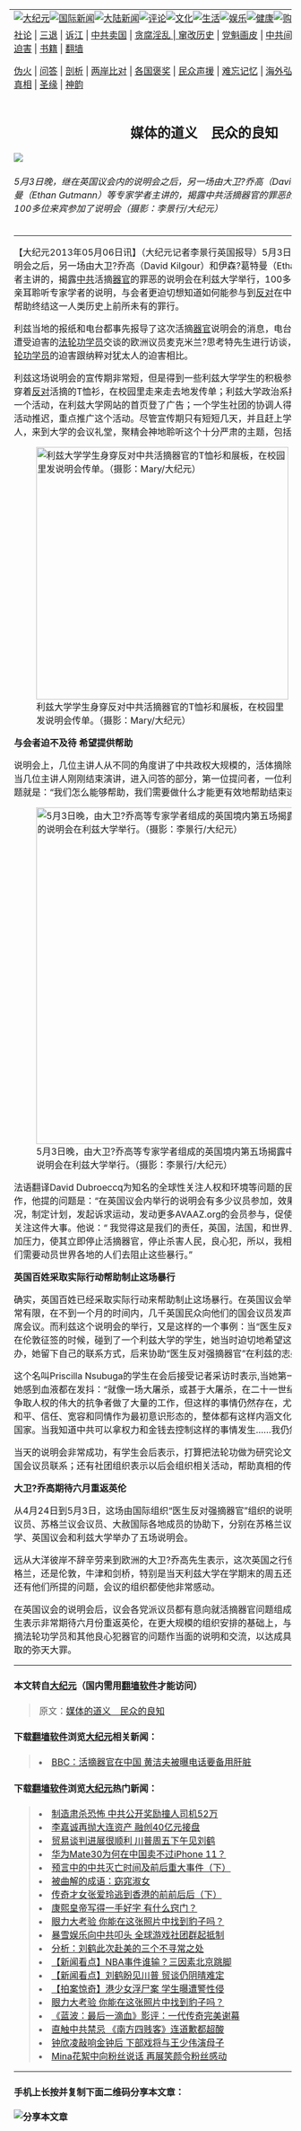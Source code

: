 <a name="1" id="1" target="_blank"></a><span id="1"></span>
<table border="0"><tr><td colspan="2" VALIGN=TOP><a href="https://github.com/woywz155/djy/blob/master/gb/nsc413.md#1"><img src="https://raw.githubusercontent.com/woywz155/www/master/t/djy/1.jpg" title="大纪元"></a><a href="https://github.com/woywz155/djy/blob/master/gb/n24hr.md#1"><img src="https://raw.githubusercontent.com/woywz155/www/master/t/djy/3.jpg" title="国际新闻"></a><a href="https://github.com/woywz155/djy/blob/master/gb/nsc413.md#1"><img src="https://raw.githubusercontent.com/woywz155/www/master/t/djy/4.jpg" title="大陆新闻"></a><a href="https://github.com/woywz155/djy/blob/master/gb/news392.md#1"><img src="https://raw.githubusercontent.com/woywz155/www/master/t/djy/5.jpg" title="评论"></a><a href="https://github.com/woywz155/djy/blob/master/gb/news2007.md#1"><img src="https://raw.githubusercontent.com/woywz155/www/master/t/djy/6.jpg" title="文化"></a><a href="https://github.com/woywz155/djy/blob/master/gb/news2008.md#1"><img src="https://raw.githubusercontent.com/woywz155/www/master/t/djy/7.jpg" title="生活"></a><a href="https://github.com/woywz155/djy/blob/master/gb/ncyule.md#1"><img src="https://raw.githubusercontent.com/woywz155/www/master/t/djy/8.jpg" title="娱乐"></a><a href="https://github.com/woywz155/djy/blob/master/gb/nsc1002.md#1"><img src="https://raw.githubusercontent.com/woywz155/www/master/t/djy/9.jpg" title="健康"><a href="https://www.youlucky.com"><img src="https://raw.githubusercontent.com/woywz155/www/master/t/djy/10.jpg" title="购物"></a><a href="https://www.supportepoch.org/donation?utm_medium=epochtimes&utm_source=referral&utm_campaign=donate_button_djyhomepage"><img src="https://raw.githubusercontent.com/woywz155/www/master/t/djy/12.jpg" title="捐款"></a></td></tr>
<tr><td colspan="2" VALIGN=TOP><a target="_blank" href="https://git.io/fjCRf">社论</a> | <a target="_blank" href="https://github.com/woywz155/djy/blob/master/gb/nf5657.md#1">三退</a> | <a target="_blank" href="https://github.com/woywz155/djy/blob/master/gb/nf6123.md#1">诉江</a> | <a target="_blank" href="https://github.com/woywz155/djy/blob/master/gb/nf1176117.md#1">中共卖国</a> | <a target="_blank" href="https://github.com/woywz155/djy/blob/master/gb/nf5773.md#1">贪腐淫乱 | <a target="_blank" href="https://github.com/woywz155/djy/blob/master/gb/nf1176115.md#1">窜改历史</a> | <a target="_blank" href="https://github.com/woywz155/djy/blob/master/gb/nf1176107.md#1">党魁画皮</a> | <a target="_blank" href="https://github.com/woywz155/djy/blob/master/gb/nf1320400.md#1">中共间谍</a> | <a target="_blank" href="https://github.com/woywz155/djy/blob/master/gb/nf1176114.md#1">破坏传统</a> | <a target="_blank" href="https://github.com/woywz155/djy/blob/master/gb/nf5287.md#1">恶贯满盈</a> | <a target="_blank" href="https://github.com/woywz155/djy/blob/master/gb/ncid278.md#1">人权</a> | <a target="_blank" href="https://github.com/woywz155/djy/blob/master/gb/nf1176111.md#1">迫害</a> | <a target="_blank" href="https://github.com/woywz155/djy/blob/master/gb/nf1235328.md#1">书籍</a> | <a target="_blank" href="https://github.com/woywz155/www/blob/master/README.md?zsrh#1">翻墙</a></p><p><a target="_blank" href="https://github.com/woywz155/djy/blob/master/gb/nf5562.md#1">伪火</a> | <a target="_blank" href="https://github.com/woywz155/djy/blob/master/gb/nf4378.md#1">问答</a> | <a target="_blank" href="https://github.com/woywz155/djy/blob/master/gb/nf5792.md#1">剖析</a> | <a target="_blank" href="https://github.com/woywz155/djy/blob/master/gb/nf5735.md#1">两岸比对</a> | <a target="_blank" href="https://github.com/woywz155/djy/blob/master/gb/nf6119.md#1">各国褒奖</a> | <a target="_blank" href="https://github.com/woywz155/djy/blob/master/gb/nf6120.md#1">民众声援</a> | <a target="_blank" href="https://github.com/woywz155/djy/blob/master/gb/nf1188594.md#1">难忘记忆</a> | <a target="_blank" href="https://github.com/woywz155/djy/blob/master/gb/nf3180.md#1">海外弘传</a> | <a target="_blank" href="https://github.com/woywz155/djy/blob/master/gb/nf5410.md#1">万人上访</a> | <a target="_blank" href="https://github.com/woywz155/ntdtv/blob/master/gb/prog1530_1.md#1">和平抗议</a> | <a target="_blank" href="https://github.com/woywz155/djy/blob/master/gb/nf4386.md#1">支持</a> | <a target="_blank" href="https://github.com/woywz155/djy/blob/master/gb/nf4389.md#1">真相</a> | <a target="_blank" href="https://github.com/woywz155/djy/blob/master/gb/nf5790.md#1">圣缘</a> | <a target="_blank" href="https://github.com/woywz155/djy/blob/master/gb/nf4786.md#1">神韵</a></td></tr>
<tr><td VALIGN=TOP width="626"><h2 align=center>媒体的道义　民众的良知</h2>
<img src="http://i.epochtimes.com/assets/uploads/2013/05/1305061308362542-600x400.jpg" />
<h6>5月3日晚，继在英国议会内的说明会之后，另一场由大卫?乔高（David Kilgour）和伊森?葛特曼（Ethan Gutmann）等专家学者主讲的，揭露中共活摘器官的罪恶的说明会在利兹大学举行，100多位来宾参加了说明会（摄影：李景行/大纪元）
</h6>
<hr>
<p>【大纪元2013年05月06日讯】（大纪元记者李景行英国报导）5月3日晚，继在英国议会内的说明会之后，另一场由大卫?乔高（David Kilgour）和伊森?葛特曼（Ethan Gutmann）等专家学者主讲的，揭露<a href="https://github.com/woywz155/djy/blob/master/gb/tag/%E4%B8%AD%E5%85%B1.md">中共</a>活摘<a href="https://github.com/woywz155/djy/blob/master/gb/tag/%E5%99%A8%E5%AE%98.md">器官</a>的罪恶的说明会在利兹大学举行，100多位来宾参加了说明会。 除亲耳聆听专家学者的说明，与会者更迫切想知道如何能参与到<a href="https://github.com/woywz155/djy/blob/master/gb/tag/%E5%8F%8D%E5%AF%B9.md">反对</a>在中国发生的<a href="https://github.com/woywz155/djy/blob/master/gb/tag/%E5%BC%BA%E6%91%98.md">强摘</a>罪行中来，帮助终结这一人类历史上前所未有的罪行。</p>
<p>利兹当地的报纸和电台都事先报导了这次活摘<a href="https://github.com/woywz155/djy/blob/master/gb/tag/%E5%99%A8%E5%AE%98.md">器官</a>说明会的消息，电台还邀请曾亲自到中国，与遭受迫害的<a href="https://github.com/woywz155/djy/blob/master/gb/tag/%E6%B3%95%E8%BD%AE%E5%8A%9F%E5%AD%A6%E5%91%98.md">法轮功学员</a>交谈的欧洲议员麦克米兰?思考特先生进行访谈，斯考特先生把<a href="https://github.com/woywz155/djy/blob/master/gb/tag/%E4%B8%AD%E5%85%B1.md">中共</a>对<a href="https://github.com/woywz155/djy/blob/master/gb/tag/%E6%B3%95%E8%BD%AE%E5%8A%9F%E5%AD%A6%E5%91%98.md">法轮功学员</a>的迫害跟纳粹对犹太人的迫害相比。</p>
<p>利兹这场说明会的宣传期非常短，但是得到一些利兹大学学生的积极参与，有的拿着移动展板，穿着<a href="https://github.com/woywz155/djy/blob/master/gb/tag/%E5%8F%8D%E5%AF%B9.md">反对</a>活摘的T恤衫，在校园里走来走去地发传单；利兹大学政治系把这个讲座当作他们系的一个活动，在利兹大学网站的首页登了广告；一个学生社团的协调人得知真相后，把自己社团的活动推迟，重点推广这个活动。尽管宣传期只有短短几天，并且赶上学期结束，但还是有100多人，来到大学的会议礼堂，聚精会神地聆听这个十分严肃的主题，包括华人学生。</p>
<figure id="attachment_6699005" style="width: 450px" class="wp-caption aligncenter"><img src="http://i.epochtimes.com/assets/uploads/2013/05/1305061312532542.jpg" alt="利兹大学学生身穿反对中共活摘器官的T恤衫和展板，在校园里发说明会传单。（摄影：Mary/大纪元）" title="利兹大学学生身穿反对中共活摘器官的T恤衫和展板，在校园里发说明会传单。（摄影：Mary/大纪元）" width="450" b="600"
	class="size-large wp-image-6699005" /></a><figcaption class="wp-caption-text">利兹大学学生身穿反对中共活摘器官的T恤衫和展板，在校园里发说明会传单。（摄影：Mary/大纪元）</figcaption></figure>
<p><B>与会者迫不及待 希望提供帮助</B></p>
<p>说明会上，几位主讲人从不同的角度讲了中共政权大规模的，活体摘除法轮功学员器官的罪恶。当几位主讲人刚刚结束演讲，进入问答的部分，第一位提问者，一位利兹大学的在校生提出的问题就是：“我们怎么能够帮助，我们需要做什么才能更有效地帮助结束这场恶行？”</p>
<figure id="attachment_6699019" style="width: 600px" class="wp-caption aligncenter"><img src="http://i.epochtimes.com/assets/uploads/2013/05/1305061030222197-600x411.jpg" alt="5月3日晚，由大卫?乔高等专家学者组成的英国境内第五场揭露中共活摘器官罪恶的说明会在利兹大学举行。（摄影：李景行/大纪元）" title="5月3日晚，由大卫?乔高等专家学者组成的英国境内第五场揭露中共活摘器官罪恶的说明会在利兹大学举行。（摄影：李景行/大纪元）" width="600" b="411"
	class="size-large wp-image-6699019" /></a><figcaption class="wp-caption-text">5月3日晚，由大卫?乔高等专家学者组成的英国境内第五场揭露中共活摘器官罪恶的说明会在利兹大学举行。（摄影：李景行/大纪元）</figcaption></figure>
<p>法语翻译David Dubroeccq为知名的全球性关注人权和环境等问题的民间组织AVAAZ.org 工作，他提的问题是：“在英国议会内举行的说明会有多少议员参加，效果如何？”因为他想根据情况，制定计划，发起诉求运动，发动更多AVAAZ.org的会员参与，促使更多的国会议员投入精力关注这件大事。他说：“ 我觉得这是我们的责任，英国，法国，和世界上所有的国家，向中共施加压力，使其立即停止活摘器官，停止杀害人民，良心犯，所以，我相信，我们可以做很多，我们需要动员世界各地的人们去阻止这些暴行。”</p>
<p><B>英国百姓采取实际行动帮助制止这场暴行</B></p>
<p>确实，英国百姓已经采取实际行动来帮助制止这场暴行。在英国议会举行说明会的筹备期间也非常有限，在不到一个月的时间内，几千英国民众向他们的国会议员发声，希望他们的国会议员出席会议。而利兹这个说明会的举行，又是这样的一个事例：当“医生反对<a href="https://github.com/woywz155/djy/blob/master/gb/tag/%E5%BC%BA%E6%91%98.md">强摘</a>器官”组织的志愿者在伦敦征签的时候，碰到了一个利兹大学的学生，她当时迫切地希望这样的说明会也能在利兹举办，她留下自己的联系方式，后来协助“医生反对强摘器官”在利兹的志愿者们举办了这次活动。</p>
<p>这个名叫Priscilla Nsubuga的学生在会后接受记者采访时表示,当她第一次听到活摘器官的事时，她感到血液都在发抖：“就像一场大屠杀，或甚于大屠杀，在二十一世纪仍然存在。当我知道那些争取人权的伟大的抗争者做了大量的工作，但这样的事情仍然存在，尤其是在中国，这样一个以和平、信任、宽容和同情作为最初意识形态的，整体都有这样内涵文化的，有着这样美丽特性的国家。当我知道中共可以拿权力和金钱去控制这样的事情发生&#8230;&#8230;我仍然感到震惊。”</p>
<p>当天的说明会非常成功，有学生会后表示，打算把法轮功做为研究论文的方向， 或者会与他们的国会议员联系；还有社团组织表示以后会组织相关活动，帮助真相的传播。</p>
<p><B>大卫?乔高期待六月重返英伦</B></p>
<p>从4月24日到5月3日，这场由国际组织“医生反对强摘器官”组织的说明会，在英国议员、伦敦市议员、苏格兰议会议员、大赦国际各地成员的协助下，分别在苏格兰议会、牛津大学、剑桥大学、英国议会和利兹大学举办了五场说明会。</p>
<p>远从大洋彼岸不辞辛劳来到欧洲的大卫?乔高先生表示，这次英国之行使他感到鼓舞，不管是苏格兰，还是伦敦，牛津和剑桥，特别是当天利兹大学在学期末的周五还有这么多人来参加会议，还有他们所提的问题，会议的组织都使他非常感动。</p>
<p>在英国议会的说明会后，议会各党派议员都有意向就活摘器官问题组成一个专门委员会，乔高先生表示非常期待六月份重返英伦，在更大规模的组织安排的基础上，与更多的国会议员就中共活摘法轮功学员和其他良心犯器官的问题作当面的说明和交流，以达成具体措施，反对中共器官摘取的弥天大罪。</p>
<hr>

#### 本文转自<a href="http://www.epochtimes.com">大纪元</a>（国内需用<a href="https://git.io/JesJV">翻墙软件</a>才能访问）
> 原文：<a href="http://www.epochtimes.com/gb/13/5/6/n3864064.htm">媒体的道义　民众的良知</a>
#### 下载<a href="https://git.io/JesJV">翻墙软件</a>浏览<a href="http://www.epochtimes.com">大纪元</a>相关新闻：
> <li><a href="http://www.epochtimes.com/gb/13/5/3/n3861255.htm">BBC：活摘器官在中国 黄洁夫被曝电话要备用肝脏</a></li>

#### 下载<a href="https://git.io/JesJV">翻墙软件</a>浏览<a href="http://www.epochtimes.com">大纪元</a>热门新闻：
> <li><a href="http://www.epochtimes.com/gb/19/10/10/n11581115.htm">制造肃杀恐怖 中共公开奖励撞人司机52万</a></li>
> <li><a href="http://www.epochtimes.com/gb/19/10/10/n11580996.htm">李嘉诚再抛大连资产 融创40亿元接盘</a></li>
> <li><a href="http://www.epochtimes.com/gb/19/10/10/n11581259.htm">贸易谈判进展很顺利 川普周五下午见刘鹤</a></li>
> <li><a href="http://www.epochtimes.com/gb/19/10/10/n11581114.htm">华为Mate30为何在中国卖不过iPhone 11？</a></li>
> <li><a href="http://www.epochtimes.com/gb/19/9/29/n11554590.htm">预言中的中共灭亡时间及前后重大事件（下）</a></li>
> <li><a href="http://www.epochtimes.com/gb/19/10/4/n11568273.htm">被曲解的成语：窈窕淑女</a></li>
> <li><a href="http://www.epochtimes.com/gb/19/10/2/n11563658.htm">传奇才女张爱玲逃到香港的前前后后（下）</a></li>
> <li><a href="http://www.epochtimes.com/gb/19/9/23/n11539994.htm">康熙皇帝写得一手好字 有什么窍门？</a></li>
> <li><a href="http://www.epochtimes.com/gb/19/10/9/n11577534.htm">眼力大考验 你能在这张照片中找到豹子吗？</a></li>
> <li><a href="http://www.epochtimes.com/gb/19/10/9/n11578774.htm">暴雪娱乐向中共叩头 全球游戏社团群起抵制</a></li>
> <li><a href="http://www.epochtimes.com/gb/19/10/9/n11577528.htm">分析：刘鹤此次赴美的三个不寻常之处</a></li>
> <li><a href="http://www.epochtimes.com/gb/19/10/10/n11580791.htm">【新闻看点】NBA事件谁输？三因素北京跳脚</a></li>
> <li><a href="http://www.epochtimes.com/gb/19/10/10/n11580854.htm">【新闻看点】刘鹤盼见川普 贸谈仍阴晴难定</a></li>
> <li><a href="http://www.epochtimes.com/gb/19/10/11/n11581423.htm">【拍案惊奇】港少女浮尸案 学生曝遭警性侵</a></li>
> <li><a href="http://www.epochtimes.com/gb/19/10/9/n11577534.htm">眼力大考验 你能在这张照片中找到豹子吗？</a></li>
> <li><a href="http://www.epochtimes.com/gb/19/10/8/n11576651.htm">《蓝波：最后一滴血》影评：一代传奇完美谢幕</a></li>
> <li><a href="http://www.epochtimes.com/gb/19/10/9/n11577364.htm">直触中共禁忌 《南方四贱客》连道歉都超酸</a></li>
> <li><a href="http://www.epochtimes.com/gb/19/10/9/n11578053.htm">钟欣凌敲响金钟后 下部戏将与王少伟演母子</a></li>
> <li><a href="http://www.epochtimes.com/gb/19/10/9/n11578498.htm">Mina花絮中向粉丝说话 再展笑颜令粉丝感动</a></li>
<hr>

#### 手机上长按并复制下面二维码分享本文章：<br><br><img src="http://www.hehaibao.com/qr/index.php?m=1&e=L&p=10&t=&d=https://github.com/woywz155/djy/blob/master/gb/13/5/6/n3864064.md%231" title="分享本文章"></td><td VALIGN=TOP><a href="https://github.com/woywz155/djy/blob/master/gb/16/1/21/n4622075.md?dfh#1" target="_blank"><img src="https://raw.githubusercontent.com/woywz155/djy/master/gb/300/wei-f1.jpg" title="中共的伪火骗局"  alt="中共的伪火骗局"></a><br><a href="https://github.com/woywz155/yh/blob/master/README.md?dfh#1" target="_blank"><img src="https://raw.githubusercontent.com/woywz155/djy/master/gb/300/yong-h.jpg" title="永恒的见证"  alt="永恒的见证"></a><br><a href="https://github.com/woywz155/djy/blob/master/gb/13/9/29/n3974789.md?dfh#1" target="_blank"><img src="https://raw.githubusercontent.com/woywz155/djy/master/gb/300/shang-lnz.jpg" title="善良女子被中共投男牢"  alt="善良女子被中共投男牢"></a><br><a href="https://github.com/woywz155/djy/blob/master/gb/16/3/16/n4663449.md?dfh#1" target="_blank"><img src="https://raw.githubusercontent.com/woywz155/djy/master/gb/300/huo-z3.jpg" title="警卫目击活摘器官"  alt="警卫目击活摘器官"></a><br><a href="https://github.com/woywz155/djy/blob/master/gb/16/8/7/n8177641.md?dfh#1" target="_blank"><img src="https://raw.githubusercontent.com/woywz155/djy/master/gb/300/huo-z4.jpg" title="证人描述活摘恐怖"  alt="证人描述活摘恐怖"></a><br><a href="https://github.com/woywz155/djy/blob/master/gb/10/4/19/n2881569.md?dfh#1" target="_blank"><img src="https://raw.githubusercontent.com/woywz155/djy/master/gb/300/huo-z1.jpg" title="揭开活摘器官黑幕"  alt="揭开活摘器官黑幕"></a><br><a href="https://github.com/woywz155/djy/blob/master/gb/10/11/7/n3077476.md?dfh#1" target="_blank"><img src="https://raw.githubusercontent.com/woywz155/djy/master/gb/300/ma-ks.jpg" title="马克思的成魔之路"  alt="马克思的成魔之路"></a><br><a href="https://github.com/woywz155/djy/blob/master/gb/14/6/9/n4173977.md?dfh#1" target="_blank"><img src="https://raw.githubusercontent.com/woywz155/djy/master/gb/300/chang-zs.jpg" title="藏字石 蕴天机"  alt="藏字石 蕴天机"></a><br><a href="https://github.com/woywz155/djy/blob/master/gb/18/5/10/n10381511.md?dfh#1" target="_blank"><img src="https://raw.githubusercontent.com/woywz155/djy/master/gb/300/st1.jpg" title="关注3亿人三退"  alt="关注3亿人三退"></a><br><a href="https://github.com/woywz155/djy/blob/master/gb/18/3/21/n10237682.md?dfh#1" target="_blank"><img src="https://raw.githubusercontent.com/woywz155/djy/master/gb/300/jie-t.jpg" title="解体中共复兴中华"  alt="解体中共复兴中华"></a><br><a href="https://github.com/woywz155/djy/blob/master/gb/9/2/9/n2422991.md?dfh#1" target="_blank"><img src="https://raw.githubusercontent.com/woywz155/djy/master/gb/300/gao-zs.jpg" title="中共迫害良心律师"  alt="中共迫害良心律师"></a><br><a href="https://github.com/woywz155/djy/blob/master/gb/18/12/9/n10900044.md?dfh#1" target="_blank"><img src="https://raw.githubusercontent.com/woywz155/djy/master/gb/300/sj1.jpg" title="303万人举报江泽民"  alt="303万人举报江泽民"></a><br><a href="https://github.com/woywz155/djy/blob/master/gb/18/8/28/n10672014.md?dfh#1" target="_blank"><img src="https://raw.githubusercontent.com/woywz155/djy/master/gb/300/sj2.jpg" title="这些官员为何起诉江泽民"  alt="这些官员为何起诉江泽民"></a><br><a href="https://github.com/woywz155/djy/blob/master/gb/8/12/18/n2367165.md?dfh#1" target="_blank"><img src="https://raw.githubusercontent.com/woywz155/djy/master/gb/300/liangan.jpg" title="海峡两岸的强烈对比"  alt="海峡两岸的强烈对比"></a><br><a href="https://github.com/woywz155/djy/blob/master/gb/15/5/5/n4427238.md?dfh#1" target="_blank"><img src="https://raw.githubusercontent.com/woywz155/djy/master/gb/300/jia-ndzl.jpg" title="加拿大总理的贺信"  alt="加拿大总理的贺信"></a><br><a href="https://github.com/woywz155/djy/blob/master/gb/11/6/17/n3289382.md?dfh#1" target="_blank"><img src="https://raw.githubusercontent.com/woywz155/djy/master/gb/300/xiao-wd.jpg" title="探寻真相兼听则明"  alt="探寻真相兼听则明"></a><br><a href="https://github.com/woywz155/djy/blob/master/gb/18/10/27/n10812623.md?dfh#1" target="_blank"><img src="https://raw.githubusercontent.com/woywz155/djy/master/gb/300/yindu.jpg" title="印度媒体报道东方"  alt="印度媒体报道东方"></a><br><a href="https://github.com/woywz155/djy/blob/master/gb/18/6/9/n10469652.md?dfh#1" target="_blank"><img src="https://raw.githubusercontent.com/woywz155/djy/master/gb/300/xie-j.jpg" title="不一样的海外校园"  alt="不一样的海外校园"></a><br><a href="https://github.com/woywz155/djy/blob/master/gb/7/4/5/n1669415.md?dfh#1" target="_blank"><img src="https://raw.githubusercontent.com/woywz155/djy/master/gb/300/li-up.jpg" title="从大师到徒弟的传奇"  alt="从大师到徒弟的传奇"></a><br><a href="https://github.com/woywz155/djy/blob/master/gb/17/5/26/n9191512.md?dfh#1" target="_blank"><img src="https://raw.githubusercontent.com/woywz155/djy/master/gb/300/zfl2.jpg" title="亿万人与东方一本奇书"  alt="亿万人与东方一本奇书"></a><br><a href="https://github.com/woywz155/djy/blob/master/gb/13/11/27/n4020290.md?dfh#1" target="_blank"><img src="https://raw.githubusercontent.com/woywz155/djy/master/gb/300/zhen-h.jpg" title="大陆见不到的震撼场面"  alt="大陆见不到的震撼场面"></a><br><a href="https://github.com/woywz155/djy/blob/master/gb/15/7/17/n4482910.md?dfh#1" target="_blank"><img src="https://raw.githubusercontent.com/woywz155/djy/master/gb/300/dalu-sk.jpg" title="人心向善 大陆当初盛况"  alt="人心向善 大陆当初盛况"></a><br><a href="https://github.com/woywz155/djy/blob/master/gb/9/10/15/n2689419.md?dfh#1" target="_blank"><img src="https://raw.githubusercontent.com/woywz155/djy/master/gb/300/zfl1.jpg" title="追寻真理 这书讲什么"  alt="追寻真理 这书讲什么"></a><br><a href="https://github.com/woywz155/www/blob/master/README.md?dfh#1" target="_blank"><img src="https://raw.githubusercontent.com/woywz155/djy/master/gb/300/fq1.jpg" title="下载免费翻墙软件"  alt="下载免费翻墙软件"></a><br></td></tr></table>
